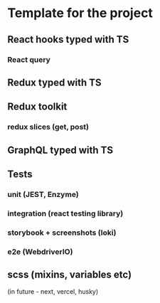 # Template for the project

## React hooks typed with TS

### React query

## Redux typed with TS

## Redux toolkit

### redux slices (get, post)

## GraphQL typed with TS

## Tests

### unit (JEST, Enzyme)

### integration (react testing library)

### storybook + screenshots (loki)

### e2e (WebdriverIO)

## scss (mixins, variables etc)

(in future - next, vercel, husky)

